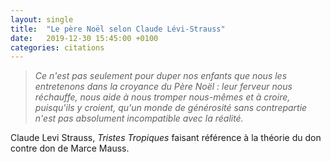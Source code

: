 ```yaml
---
layout: single
title:  "Le père Noël selon Claude Lévi-Strauss"
date:   2019-12-30 15:45:00 +0100
categories: citations
---
```


> *Ce n'est pas seulement pour duper nos enfants que nous les entretenons dans la croyance du Père Noël : leur ferveur nous réchauffe, nous aide à nous tromper nous-mêmes et à croire, puisqu'ils y croient, qu'un monde de générosité sans contrepartie n'est pas absolument incompatible avec la réalité.*

Claude Levi Strauss, *Tristes Tropiques* faisant référence à la théorie du don contre don de Marce Mauss.
